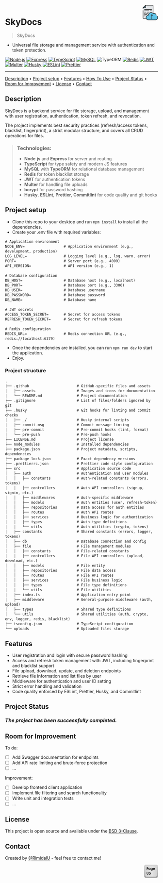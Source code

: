 <img src="./assets/logo.png" id="start" align="right" alt="Project logo" width="50" >

# SkyDocs

> SkyDocs
 - Universal file storage and management service with authentication and token protection.


[![Node.js](https://img.shields.io/badge/Node.js-339933.svg?style=for-the-badge&logo=nodedotjs&logoColor=white)](https://nodejs.org/)
[![Express](https://img.shields.io/badge/Express.js-000000?style=for-the-badge&logo=express&logoColor=white)](https://expressjs.com/)
[![TypeScript](https://img.shields.io/badge/TypeScript-007ACC?style=for-the-badge&logo=typescript&logoColor=white)](https://www.typescriptlang.org/)
[![MySQL](https://img.shields.io/badge/MySQL-4479A1?style=for-the-badge&logo=mysql&logoColor=white)](https://www.mysql.com/)
![TypeORM](https://img.shields.io/badge/TypeORM-FE0803.svg?style=for-the-badge&logo=typeorm&logoColor=white)
[![Redis](https://img.shields.io/badge/Redis-DC382D?style=for-the-badge&logo=redis&logoColor=white)](https://redis.io/)
[![JWT](https://img.shields.io/badge/JWT-black?style=for-the-badge&logo=JSON%20web%20tokens)](https://jwt.io/)
[![Multer](https://img.shields.io/badge/Multer-FFCA28?style=for-the-badge&logo=multer&logoColor=black)](https://github.com/expressjs/multer)
[![Husky](https://img.shields.io/badge/Husky-5D3A00?style=for-the-badge&logo=git&logoColor=white)](https://typicode.github.io/husky/)
[![ESLint](https://img.shields.io/badge/ESLint-4B32C3?style=for-the-badge&logo=eslint&logoColor=white)](https://eslint.org/)
[![Prettier](https://img.shields.io/badge/Prettier-F7B93E?style=for-the-badge&logo=prettier&logoColor=black)](https://prettier.io/)

---

[Description](#description) •
[Project setup](#project-setup) •
[Features](#features) •
[How To Use](#how-to-use) •
[Project Status](#project-status) •
[Room for Improvement](#room-for-improvement) •
[License](#license) •
[Contact](#contact)

## Description

SkyDocs is a backend service for file storage, upload, and management with user registration, authentication, token refresh, and revocation. 

The project implements best security practices (refresh/access tokens, blacklist, fingerprint), a strict modular structure, and covers all CRUD operations for files.

> ### Technologies: 
> - **Node.js** and **Express** for server and routing
> - **TypeScript** for type safety and modern JS features
> - **MySQL** with **TypeORM** for relational database management
> - **Redis** for token blacklist storage
> - **JWT** for authentication tokens
> - **Multer** for handling file uploads
> - **bcrypt** for password hashing
> - **Husky**, **ESLint**, **Prettier**, **Commitlint** for code quality and git hooks

## Project setup

- Clone this repo to your desktop and run `npm install` to install all the dependencies.
- Create your .env file with required variables:

```
# Application environment
NODE_ENV=                  # Application environment (e.g., development, production)
LOG_LEVEL=                 # Logging level (e.g., log, warn, error)
PORT=                      # Server port (e.g., 4000)
API_VERSION=               # API version (e.g., 1)

# Database configuration
DB_HOST=                   # Database host (e.g., localhost)
DB_PORT=                   # Database port (e.g., 3306)
DB_USER=                   # Database username
DB_PASSWORD=               # Database password
DB_NAME=                   # Database name

# JWT secrets
ACCESS_TOKEN_SECRET=       # Secret for access tokens
REFRESH_TOKEN_SECRET=      # Secret for refresh tokens

# Redis configuration
REDIS_URL=                 # Redis connection URL (e.g., redis://localhost:6379)

```

- Once the dependencies are installed, you can run `npm run dev` to start the application.
- Enjoy.

### Project structure

```shell
.
├── .github                      # GitHub-specific files and assets
│   ├── assets                   # Images and icons for documentation
│   └── README.md                # Project documentation
├── .gitignore                   # List of files/folders ignored by git
├── .husky                       # Git hooks for linting and commit checks
│   ├── _/                       # Husky internal scripts
│   ├── commit-msg               # Commit message linting
│   ├── pre-commit               # Pre-commit hooks (lint, format)
│   └── pre-push                 # Pre-push hooks
├── LICENSE.md                   # Project license
├── node_modules                 # Installed dependencies
├── package.json                 # Project metadata, scripts, dependencies
├── package-lock.json            # Exact dependency versions
├── .prettierrc.json             # Prettier code style configuration
├── src                          # Application source code
│   ├── auth                     # Authentication and user modules
│   │   ├── constants            # Auth-related constants (errors, tokens)
│   │   ├── controllers          # Auth API controllers (signup, signin, etc.)
│   │   ├── middlewares          # Auth-specific middleware
│   │   ├── models               # Auth entities (user, refresh-token)
│   │   ├── repositories         # Data access for auth entities
│   │   ├── routes               # Auth API routes
│   │   ├── services             # Business logic for authentication
│   │   ├── types                # Auth type definitions
│   │   └── utils                # Auth utilities (crypto, tokens)
│   ├── constants                # Shared constants (errors, logger, tokens)
│   ├── db                       # Database connection and config
│   ├── file                     # File management modules
│   │   ├── constants            # File-related constants
│   │   ├── controllers          # File API controllers (upload, download, etc.)
│   │   ├── models               # File entity
│   │   ├── repositories         # File data access
│   │   ├── routes               # File API routes
│   │   ├── services             # File business logic
│   │   ├── types                # File type definitions
│   │   └── utils                # File utilities
│   ├── index.ts                 # Application entry point
│   ├── middleware               # General-purpose middleware (auth, upload)
│   ├── types                    # Shared type definitions
│   └── utils                    # Shared utilities (auth, crypto, env, logger, redis, blacklist)
├── tsconfig.json                # TypeScript configuration
└── uploads                      # Uploaded files storage

```

## Features

- User registration and login with secure password hashing
- Access and refresh token management with JWT, including fingerprint and blacklist support
- File upload, download, update, and deletion endpoints
- Retrieve file information and list files by user
- Middleware for authentication and user ID setting
- Strict error handling and validation
- Code quality enforced by ESLint, Prettier, Husky, and Commitlint

<!-- ## How To Use

Run [Live Demo](https://quick-code-beta.vercel.app/)

![tutorial][tutorial] -->

## Project Status

### _The project has been successfully completed._

## Room for Improvement

To do:

- [ ] Add Swagger documentation for endpoints
- [ ]  Add API rate limiting and brute-force protection
- [ ] ...

Improvement:

- [ ] Develop frontend client application
- [ ] Implement file filtering and search functionality
- [ ] Write unit and integration tests
- [ ] ...

## License

This project is open source and available under the [BSD 3-Clause](../LICENSE.md).

## Contact

Created by [@RimidalU](https://www.linkedin.com/in/uladzimir-stankevich/) - feel free to contact me!

<p align="right"><a href="#start"><img width="45rem" src="./assets/pageUp.svg"></a></p>

<!-- MARKDOWN LINKS & IMAGES -->

[tutorial]: ./assets/demo.webp
